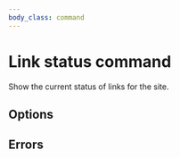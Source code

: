 ```yaml
---
body_class: command
---
```


# Link status command

<section>

Show the current status of links for the site.

</section>

<section>

## Options

</section>

<section>

## Errors

</section>
